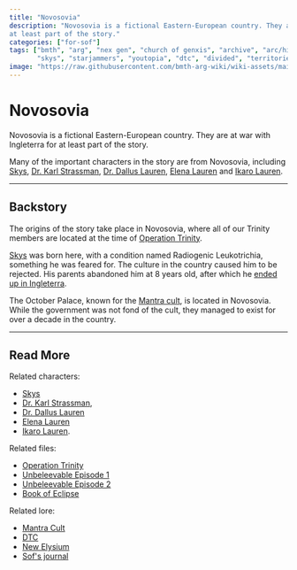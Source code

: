 ```yaml
---
title: "Novosovia"
description: "Novosovia is a fictional Eastern-European country. They are at war with Ingleterra for 
at least part of the story."
categories: ["for-sof"]
tags: ["bmth", "arg", "nex gen", "church of genxis", "archive", "arc/hive", "mantra", "cult", "novosovia", "october palace",
       "skys", "starjammers", "youtopia", "dtc", "divided", "territories", "columbia", "new elysium"]
image: "https://raw.githubusercontent.com/bmth-arg-wiki/wiki-assets/main/characters/unknown.png"
---
```


# Novosovia

Novosovia is a fictional Eastern-European country. They are at war with Ingleterra for 
at least part of the story.

Many of the important characters in the story are from Novosovia, including 
[Skys](../characters/skys), [Dr. Karl Strassman](../characters/strassman), 
[Dr. Dallus Lauren](../characters/dallus-lauren), [Elena Lauren](../characters/elena-lauren) 
and [Ikaro Lauren](../characters/ren).

***

## Backstory

The origins of the story take place in Novosovia, where all of our Trinity members are located 
at the time of [Operation Trinity](../for-sof/trinity_document). 

[Skys](../characters/skys) was born here, with a condition named Radiogenic Leukotrichia, something 
he was feared for. The culture in the country caused him to be rejected. His parents abandoned him at 8 years old, 
after which he [ended up in Ingleterra](../for-sof/skys-diary).

The October Palace, known for the [Mantra cult](mantra), is located in Novosovia. While the government 
was not fond of the cult, they managed to exist for over a decade in the country.

***

## Read More

Related characters:

- [Skys](../characters/skys)
- [Dr. Karl Strassman](../characters/strassman),
- [Dr. Dallus Lauren](../characters/dallus-lauren)
- [Elena Lauren](../characters/elena-lauren)
- [Ikaro Lauren](../characters/ren).

Related files:

- [Operation Trinity](../for-sof/trinity_document)
- [Unbeleevable Episode 1](../for-sof/unbeleevable)
- [Unbeleevable Episode 2](../for-sof/unbeleevable2)
- [Book of Eclipse](../for-sof/book-of-eclipse)

Related lore:

- [Mantra Cult](mantra)
- [DTC](dtc)
- [New Elysium](new-elysium)
- [Sof's journal](journal)

